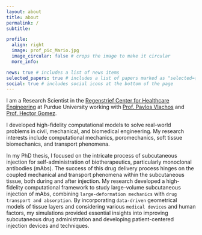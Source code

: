 ```yaml
---
layout: about
title: about
permalink: /
subtitle:

profile:
  align: right
  image: prof_pic_Mario.jpg
  image_circular: false # crops the image to make it circular
  more_info: 

news: true # includes a list of news items
selected_papers: true # includes a list of papers marked as "selected={true}"
social: true # includes social icons at the bottom of the page
---
```



I am a Research Scientist in the [Regenstrief Center for Healthcare Engineering](https://www.purdue.edu/research/rche/) at Purdue University working with [Prof. Pavlos Vlachos](https://vlachosresearch.org/pub-author/pavlos-p-vlachos/) and [Prof. Hector Gomez](https://engineering.purdue.edu/gomez/hectorgomez). 

I developed high-fidelity computational models to solve real-world problems in civil, mechanical, and biomedical engineering. My research interests include computational mechanics, poromechanics, soft tissue biomechanics, and transport phenomena.

In my PhD thesis, I focused on the intricate process of subcutaneous injection for self-administration of biotherapeutics, particularly monoclonal antibodies (mAbs). The success of this drug delivery process hinges on the coupled mechanical and transport phenomena within the subcutaneous tissue, both during and after injection. My research developed a high-fidelity computational framework to study large-volume subcutaneous injection of mAbs, combining `large-deformation mechanics` with `drug transport and absorption`. By incorporating `data-driven` geometrical models of tissue layers and considering various `medical devices` and human factors, my simulations provided essential insights into improving subcutaneous drug administration and developing patient-centered injection devices and techniques.
